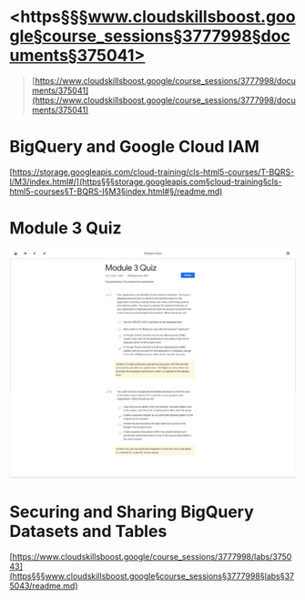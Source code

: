 # <https§§§www.cloudskillsboost.google§course_sessions§3777998§documents§375041>

> [https://www.cloudskillsboost.google/course_sessions/3777998/documents/375041](https://www.cloudskillsboost.google/course_sessions/3777998/documents/375041)

# BigQuery and Google Cloud IAM

[https://storage.googleapis.com/cloud-training/cls-html5-courses/T-BQRS-I/M3/index.html#/](https§§§storage.googleapis.com§cloud-training§cls-html5-courses§T-BQRS-I§M3§index.html#§/readme.md)


# Module 3 Quiz

 ![1688416660820.png](./1688416660820.png)



# Securing and Sharing BigQuery Datasets and Tables

[https://www.cloudskillsboost.google/course_sessions/3777998/labs/375043](https§§§www.cloudskillsboost.google§course_sessions§3777998§labs§375043/readme.md)
